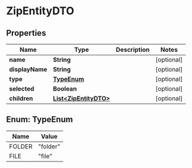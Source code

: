 

# ZipEntityDTO


## Properties

| Name | Type | Description | Notes |
|------------ | ------------- | ------------- | -------------|
|**name** | **String** |  |  [optional] |
|**displayName** | **String** |  |  [optional] |
|**type** | [**TypeEnum**](#TypeEnum) |  |  [optional] |
|**selected** | **Boolean** |  |  [optional] |
|**children** | [**List&lt;ZipEntityDTO&gt;**](ZipEntityDTO.md) |  |  [optional] |



## Enum: TypeEnum

| Name | Value |
|---- | -----|
| FOLDER | &quot;folder&quot; |
| FILE | &quot;file&quot; |



